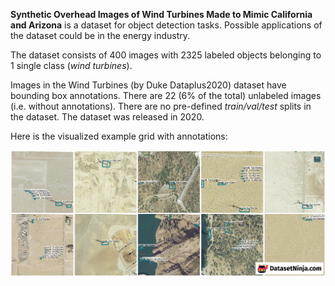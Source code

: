 **Synthetic Overhead Images of Wind Turbines Made to Mimic California and Arizona** is a dataset for object detection tasks. Possible applications of the dataset could be in the energy industry. 

The dataset consists of 400 images with 2325 labeled objects belonging to 1 single class (*wind turbines*).

Images in the Wind Turbines (by Duke Dataplus2020) dataset have bounding box annotations. There are 22 (6% of the total) unlabeled images (i.e. without annotations). There are no pre-defined <i>train/val/test</i> splits in the dataset. The dataset was released in 2020.

Here is the visualized example grid with annotations:

<img src="https://github.com/dataset-ninja/synthetic-overhead-wind-turbines/raw/main/visualizations/horizontal_grid.png">
